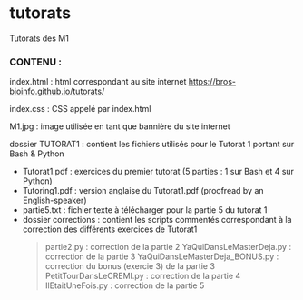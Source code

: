 # tutorats
Tutorats des M1

### CONTENU :

index.html : html correspondant au site internet https://bros-bioinfo.github.io/tutorats/

index.css : CSS appelé par index.html

M1.jpg : image utilisée en tant que bannière du site internet

dossier TUTORAT1 : contient les fichiers utilisés pour le Tutorat 1 portant sur Bash & Python
- Tutorat1.pdf : exercices du premier tutorat (5 parties : 1 sur Bash et 4 sur Python)
- Tutoring1.pdf : version anglaise du Tutorat1.pdf (proofread by an English-speaker)
- partie5.txt : fichier texte à télécharger pour la partie 5 du tutorat 1
- dossier corrections : contient les scripts commentés correspondant à la correction des différents exercices de Tutorat1
  > partie2.py : correction de la partie 2
  > YaQuiDansLeMasterDeja.py : correction de la partie 3
  > YaQuiDansLeMasterDeja_BONUS.py : correction du bonus (exercie 3) de la partie 3
  > PetitTourDansLeCREMI.py : correction de la partie 4
  > IlEtaitUneFois.py : correction de la partie 5
